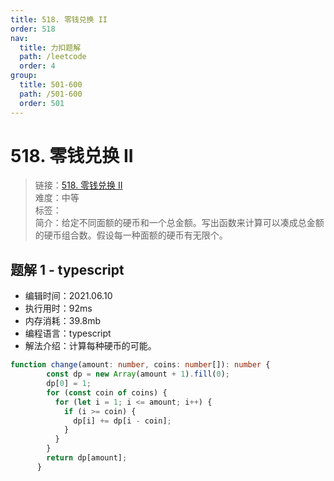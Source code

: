 ```yaml
---
title: 518. 零钱兑换 II
order: 518
nav:
  title: 力扣题解
  path: /leetcode
  order: 4
group:
  title: 501-600
  path: /501-600
  order: 501
---
```


# 518. 零钱兑换 II
    
> 链接：[518. 零钱兑换 II](https://leetcode-cn.com/problems/coin-change-2/)  
> 难度：中等  
> 标签：  
> 简介：给定不同面额的硬币和一个总金额。写出函数来计算可以凑成总金额的硬币组合数。假设每一种面额的硬币有无限个。
      
## 题解 1 - typescript
- 编辑时间：2021.06.10
- 执行用时：92ms
- 内存消耗：39.8mb
- 编程语言：typescript
- 解法介绍：计算每种硬币的可能。
```typescript
function change(amount: number, coins: number[]): number {
        const dp = new Array(amount + 1).fill(0);
        dp[0] = 1;
        for (const coin of coins) {
          for (let i = 1; i <= amount; i++) {
            if (i >= coin) {
              dp[i] += dp[i - coin];
            }
          }
        }
        return dp[amount];
      }
```

      